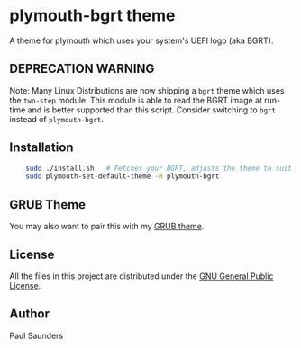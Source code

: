 
# plymouth-bgrt theme

A theme for plymouth which uses your system's UEFI logo (aka BGRT).

## DEPRECATION WARNING

Note: Many Linux Distributions are now shipping a `bgrt` theme which uses the `two-step` module. This module is able to read the BGRT image at run-time and is better supported than this script. Consider switching to `bgrt` instead of `plymouth-bgrt`.

## Installation

```sh
    sudo ./install.sh	# Fetches your BGRT, adjusts the theme to suit and installs it.
    sudo plymouth-set-default-theme -R plymouth-bgrt
```

## GRUB Theme

You may also want to pair this with my [GRUB theme](https://github.com/darac/grub-bgrt).

## License

All the files in this project are distributed under the [GNU General Public License](./LICENSE).

## Author

Paul Saunders
